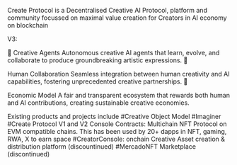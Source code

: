 Create Protocol is a Decentralised Creative AI Protocol, platform and community focussed on maximal value creation for Creators in AI economy on blockchain

V3:

🎨
Creative Agents
Autonomous creative AI agents that learn, evolve, and collaborate to produce groundbreaking artistic expressions.
🤝

Human Collaboration
Seamless integration between human creativity and AI capabilities, fostering unprecedented creative partnerships.
💫

Economic Model
A fair and transparent ecosystem that rewards both human and AI contributions, creating sustainable creative economies.


Existing products and projects include
#Creative Object Model
#Imaginer
#Create Protocol V1 and V2 Console Contracts: Multichain NFT Protocol on EVM compatible chains. This has been used by 20+ dapps in NFT, gaming, RWA, X to earn space
#CreatorConsole: onchain Creative Asset creation & distribution platform (discountinued)
#MercadoNFT Marketplace (discontinued)

